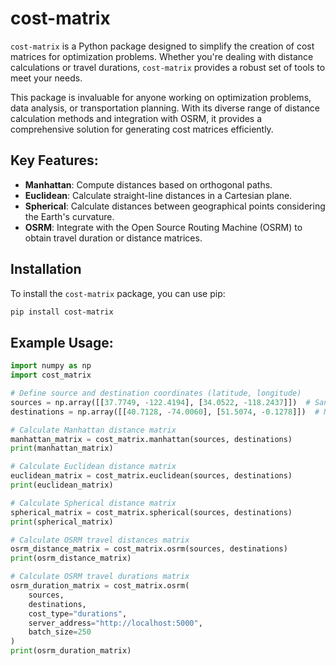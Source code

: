 # cost-matrix

`cost-matrix` is a Python package designed to simplify the creation of cost matrices for optimization problems. Whether you're dealing with distance calculations or travel durations, `cost-matrix` provides a robust set of tools to meet your needs.

This package is invaluable for anyone working on optimization problems, data analysis, or transportation planning. With its diverse range of distance calculation methods and integration with OSRM, it provides a comprehensive solution for generating cost matrices efficiently.

## Key Features:
- **Manhattan**: Compute distances based on orthogonal paths.
- **Euclidean**: Calculate straight-line distances in a Cartesian plane.
- **Spherical**: Calculate distances between geographical points considering the Earth's curvature.
- **OSRM**: Integrate with the Open Source Routing Machine (OSRM) to obtain travel duration or distance matrices.

## Installation

To install the `cost-matrix` package, you can use pip:

```sh
pip install cost-matrix
```


## Example Usage:
```python
import numpy as np
import cost_matrix

# Define source and destination coordinates (latitude, longitude)
sources = np.array([[37.7749, -122.4194], [34.0522, -118.2437]])  # San Francisco, Los Angeles
destinations = np.array([[40.7128, -74.0060], [51.5074, -0.1278]])  # New York, London

# Calculate Manhattan distance matrix
manhattan_matrix = cost_matrix.manhattan(sources, destinations)
print(manhattan_matrix)

# Calculate Euclidean distance matrix
euclidean_matrix = cost_matrix.euclidean(sources, destinations)
print(euclidean_matrix)

# Calculate Spherical distance matrix
spherical_matrix = cost_matrix.spherical(sources, destinations)
print(spherical_matrix)

# Calculate OSRM travel distances matrix
osrm_distance_matrix = cost_matrix.osrm(sources, destinations)
print(osrm_distance_matrix)

# Calculate OSRM travel durations matrix
osrm_duration_matrix = cost_matrix.osrm(
    sources, 
    destinations, 
    cost_type="durations", 
    server_address="http://localhost:5000",
    batch_size=250
)
print(osrm_duration_matrix)
